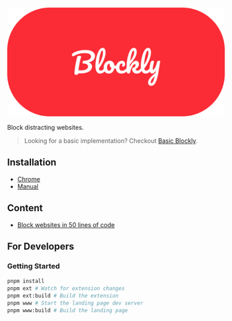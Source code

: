 ![Blockly](./images/logo.png)

Block distracting websites.

> Looking for a basic implementation? Checkout [Basic Blockly](./basic/).

## Installation

- [Chrome](https://chromewebstore.google.com/detail/blockly/mhnpimenpmkaflocjebpejaidjlgnmhm)
- [Manual](./installation.md)

## Content

- [Block websites in 50 lines of code](https://www.jxd.dev/blog/block-websites-in-50-lines)

## For Developers

### Getting Started

```sh
pnpm install
pnpm ext # Watch for extension changes
pnpm ext:build # Build the extension
pnpm www # Start the landing page dev server
pnpm www:build # Build the landing page
```

